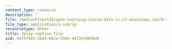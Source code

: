 ```yaml
---
content_type: resource
description: ''
file: /media/https%3A/open-learning-course-data-rc.s3.amazonaws.com/9-14-brain-structure-and-its-origins-spring-2014/94f5f9852b8366ce550446f2e34899ab_555140.srt
file_type: application/x-subrip
resourcetype: Other
title: 3play caption file
uid: 94f5f985-2b83-66ce-5504-46f2e34899ab
---
```

